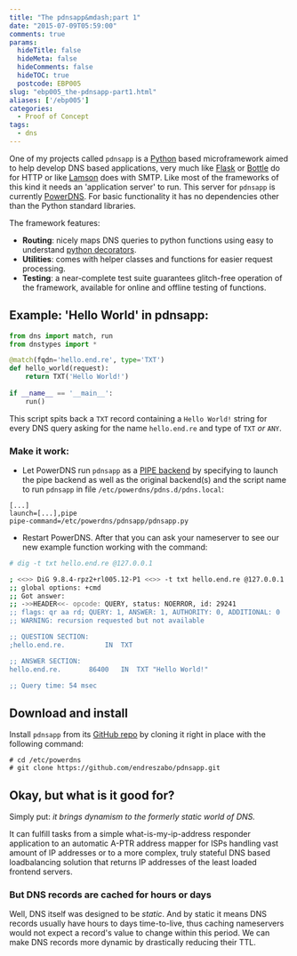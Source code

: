 ```yaml
---
title: "The pdnsapp&mdash;part 1"
date: "2015-07-09T05:59:00"
comments: true
params:
  hideTitle: false
  hideMeta: false
  hideComments: false
  hideTOC: true
  postcode: EBP005
slug: "ebp005_the-pdnsapp-part1.html"
aliases: ['/ebp005']
categories:
  - Proof of Concept
tags:
  - dns
---
```


One of my projects called `pdnsapp` is a [Python](https://www.python.org/) based microframework aimed to help develop DNS based applications, very much like [Flask](http://flask.pocoo.org) or [Bottle](http://bottlepy.org/) do for HTTP or like [Lamson](http://lamsonproject.org/) does with SMTP. Like most of the frameworks of this kind it needs an 'application server' to run. This server for `pdnsapp` is currently [PowerDNS](http://www.powerdns.com/). For basic functionality it has no dependencies other than the Python standard libraries.<!--more-->

The framework features:

- **Routing**: nicely maps DNS queries to python functions using easy to understand [python decorators](https://wiki.python.org/moin/PythonDecorators#What_is_a_Decorator).
- **Utilities**: comes with helper classes and functions for easier request processing.
- **Testing**: a near-complete test suite guarantees glitch-free operation of the framework, available for online and offline testing of functions.

## Example: 'Hello World' in pdnsapp:

```python
from dns import match, run
from dnstypes import *

@match(fqdn='hello.end.re', type='TXT')
def hello_world(request):
    return TXT('Hello World!')
    
if __name__ == '__main__':
    run()
```

This script spits back a `TXT` record containing a `Hello World!` string for every DNS query asking for the name `hello.end.re` and type of `TXT` *or* `ANY`.

### Make it work:

- Let PowerDNS run `pdnsapp` as a [PIPE backend](https://doc.powerdns.com/md/authoritative/backend-pipe/) by specifying to launch the pipe backend as well as the original backend(s) and the script name to run `pdnsapp` in file `/etc/powerdns/pdns.d/pdns.local`:

```
[...]
launch=[...],pipe
pipe-command=/etc/powerdns/pdnsapp/pdnsapp.py
```

- Restart PowerDNS. After that you can ask your nameserver to see our new example function working with the command:

```sh
# dig -t txt hello.end.re @127.0.0.1

; <<>> DiG 9.8.4-rpz2+rl005.12-P1 <<>> -t txt hello.end.re @127.0.0.1
;; global options: +cmd
;; Got answer:
;; ->>HEADER<<- opcode: QUERY, status: NOERROR, id: 29241
;; flags: qr aa rd; QUERY: 1, ANSWER: 1, AUTHORITY: 0, ADDITIONAL: 0
;; WARNING: recursion requested but not available

;; QUESTION SECTION:
;hello.end.re.			IN	TXT

;; ANSWER SECTION:
hello.end.re.		86400	IN	TXT	"Hello World!"

;; Query time: 54 msec
```

## Download and install

Install `pdnsapp` from its [GitHub repo](https://github.com/endreszabo/pdnsapp) by cloning it right in place with the following command:

```
# cd /etc/powerdns
# git clone https://github.com/endreszabo/pdnsapp.git
```

## Okay, but what is it good for?

Simply put: *it brings dynamism to the formerly static world of DNS.* 

It can fulfill tasks from a simple what-is-my-ip-address responder application to an automatic A-PTR address mapper for ISPs handling vast amount of IP addresses or to a more complex, truly stateful DNS based loadbalancing solution that returns IP addresses of the least loaded frontend servers.

### But DNS records are cached for hours or days

Well, DNS itself was designed to be *static*. And by static it means DNS records usually have hours to days time-to-live, thus caching nameservers would not expect a record's value to change within this period. We can make DNS records more dynamic by drastically reducing their TTL.

